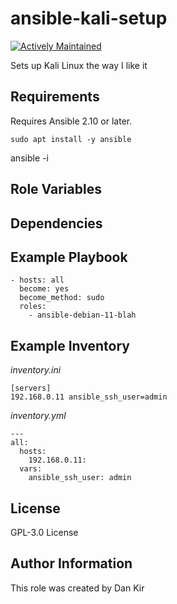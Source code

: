 ansible-kali-setup
==============================
[![Actively Maintained](https://img.shields.io/badge/Maintenance%20Level-Actively%20Maintained-green.svg)](https://gist.github.com/cheerfulstoic/d107229326a01ff0f333a1d3476e068d)

Sets up Kali Linux the way I like it

Requirements
------------
Requires Ansible 2.10 or later.

`sudo apt install -y ansible`

ansible -i

Role Variables
--------------


Dependencies
------------


Example Playbook
----------------

    - hosts: all
      become: yes
      become_method: sudo
      roles:
        - ansible-debian-11-blah


Example Inventory
-----------------

*inventory.ini*

    [servers]
    192.168.0.11 ansible_ssh_user=admin

*inventory.yml*

    ---
    all:
      hosts:
        192.168.0.11:
      vars:
        ansible_ssh_user: admin

License
-------
GPL-3.0 License


Author Information
------------------
This role was created by Dan Kir
